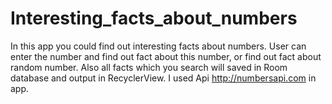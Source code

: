 # Interesting_facts_about_numbers

In this app you could find out interesting facts about numbers. User can enter the number and find out fact about this number, or find out fact about random number.
Also all facts which you search will saved in Room database and output in RecyclerView. I used Api http://numbersapi.com in app.
